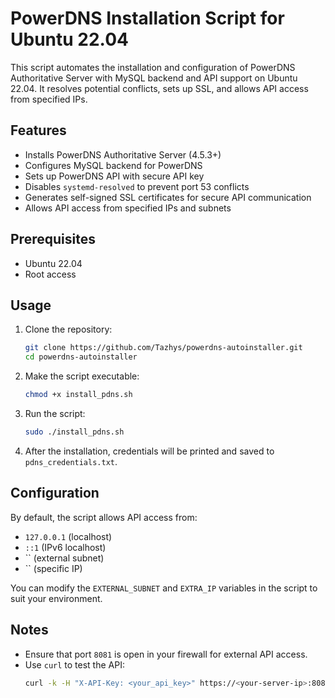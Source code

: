 
# PowerDNS Installation Script for Ubuntu 22.04

This script automates the installation and configuration of PowerDNS Authoritative Server with MySQL backend and API support on Ubuntu 22.04. It resolves potential conflicts, sets up SSL, and allows API access from specified IPs.

## Features

- Installs PowerDNS Authoritative Server (4.5.3+)
- Configures MySQL backend for PowerDNS
- Sets up PowerDNS API with secure API key
- Disables `systemd-resolved` to prevent port 53 conflicts
- Generates self-signed SSL certificates for secure API communication
- Allows API access from specified IPs and subnets

## Prerequisites

- Ubuntu 22.04
- Root access

## Usage

1. Clone the repository:
   ```bash
   git clone https://github.com/Tazhys/powerdns-autoinstaller.git
   cd powerdns-autoinstaller
   ```

2. Make the script executable:
   ```bash
   chmod +x install_pdns.sh
   ```

3. Run the script:
   ```bash
   sudo ./install_pdns.sh
   ```

4. After the installation, credentials will be printed and saved to `pdns_credentials.txt`.

## Configuration

By default, the script allows API access from:
- `127.0.0.1` (localhost)
- `::1` (IPv6 localhost)
- `` (external subnet)
- `` (specific IP)

You can modify the `EXTERNAL_SUBNET` and `EXTRA_IP` variables in the script to suit your environment.

## Notes

- Ensure that port `8081` is open in your firewall for external API access.
- Use `curl` to test the API:
  ```bash
  curl -k -H "X-API-Key: <your_api_key>" https://<your-server-ip>:8081/api/v1/servers
  ```
